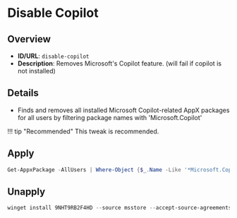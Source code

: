 # Disable Copilot

## Overview
- **ID/URL**: `disable-copilot`
- **Description**: Removes Microsoft's Copilot feature. (will fail if copilot is not installed)





## Details

- Finds and removes all installed Microsoft Copilot-related AppX packages for all users by filtering package names with 'Microsoft.Copilot'



!!! tip "Recommended"
    This tweak is recommended.


## Apply

```powershell { .no-copy }  
Get-AppxPackage -AllUsers | Where-Object {$_.Name -Like '*Microsoft.Copilot*'} | Remove-AppxPackage -ErrorAction Continue
```

## Unapply

```powershell
winget install 9NHT9RB2F4HD --source msstore --accept-source-agreements --accept-package-agreements
```
